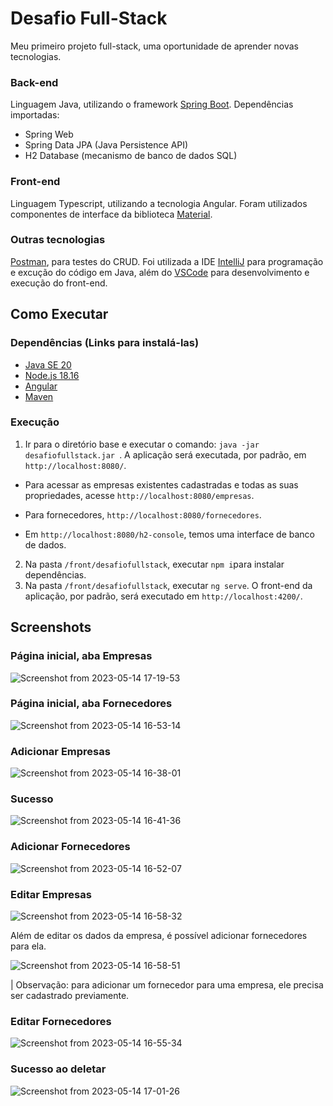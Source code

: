 # Desafio Full-Stack
Meu primeiro projeto full-stack, uma oportunidade de aprender novas tecnologias.

### Back-end
Linguagem Java, utilizando o framework [Spring Boot](https://spring.io/). Dependências importadas:
- Spring Web
- Spring Data JPA (Java Persistence API)
- H2 Database (mecanismo de banco de dados SQL)

### Front-end
Linguagem Typescript, utilizando a tecnologia Angular. Foram utilizados componentes de interface da biblioteca [Material](https://material.angular.io/).

### Outras tecnologias
[Postman](https://www.postman.com/postman/workspace/postman-public-workspace/documentation/12959542-c8142d51-e97c-46b6-bd77-52bb66712c9a), para testes do CRUD. Foi utilizada a IDE [IntelliJ](https://www.jetbrains.com/pt-br/idea/download/) para programação e excução do código em Java, além do [VSCode](https://code.visualstudio.com/download) para desenvolvimento e execução do front-end.

## Como Executar
### Dependências (Links para instalá-las)
- [Java SE 20](https://www.oracle.com/java/technologies/javase/jdk20-archive-downloads.html)
- [Node.js 18.16](https://nodejs.org/en/download)
- [Angular](https://angular.io/guide/setup-local)
- [Maven](https://maven.apache.org/install.html)
### Execução
1. Ir para o diretório base e executar o comando:
`java -jar desafiofullstack.jar `. A aplicação será executada, por padrão, em `http://localhost:8080/`. 

- Para acessar as empresas existentes cadastradas e todas as suas propriedades, acesse `http://localhost:8080/empresas`. 

- Para fornecedores, `http://localhost:8080/fornecedores`.

- Em `http://localhost:8080/h2-console`, temos uma interface de banco de dados.

2. Na pasta `/front/desafiofullstack`, executar `npm i`para instalar dependências.
3. Na pasta `/front/desafiofullstack`, executar `ng serve`. O front-end da aplicação, por padrão, será executado em `http://localhost:4200/`.
## Screenshots
### Página inicial, aba Empresas
![Screenshot from 2023-05-14 17-19-53](https://github.com/louisaturn/desafiofullstack/assets/48096245/65b824f5-2c00-4f46-85f9-0e7074fe1af2)

### Página inicial, aba Fornecedores
![Screenshot from 2023-05-14 16-53-14](https://github.com/louisaturn/desafiofullstack/assets/48096245/17ed745b-e466-4368-a200-1f3c4730f6ff)

### Adicionar Empresas
![Screenshot from 2023-05-14 16-38-01](https://github.com/louisaturn/desafiofullstack/assets/48096245/7de652f3-d57f-47b6-9520-34170bede86a)

### Sucesso
![Screenshot from 2023-05-14 16-41-36](https://github.com/louisaturn/desafiofullstack/assets/48096245/b315a281-d191-4dd3-a4a7-ecb7b7de45b2)

### Adicionar Fornecedores
![Screenshot from 2023-05-14 16-52-07](https://github.com/louisaturn/desafiofullstack/assets/48096245/ddb55735-5c21-44ed-8e16-37382305c06b)

### Editar Empresas
![Screenshot from 2023-05-14 16-58-32](https://github.com/louisaturn/desafiofullstack/assets/48096245/54f90e0b-2cd5-4b9a-acfc-6237b01311b7)

Além de editar os dados da empresa, é possível adicionar fornecedores para ela.

![Screenshot from 2023-05-14 16-58-51](https://github.com/louisaturn/desafiofullstack/assets/48096245/8ee8b5ad-882a-4aef-929b-f91ff2851c64)


| Observação: para adicionar um fornecedor para uma empresa, ele precisa ser cadastrado previamente.
### Editar Fornecedores
![Screenshot from 2023-05-14 16-55-34](https://github.com/louisaturn/desafiofullstack/assets/48096245/67884b7b-5d56-4420-b293-52b58e0e8a09)

### Sucesso ao deletar
![Screenshot from 2023-05-14 17-01-26](https://github.com/louisaturn/desafiofullstack/assets/48096245/20a50e6a-998c-417d-a739-a594ac854fab)
